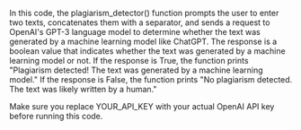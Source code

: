 In this code, the plagiarism_detector() function prompts the user to enter two texts, concatenates them with a separator, and sends a request to OpenAI's GPT-3 language model to determine whether the text was generated by a machine learning model like ChatGPT. The response is a boolean value that indicates whether the text was generated by a machine learning model or not. If the response is True, the function prints "Plagiarism detected! The text was generated by a machine learning model." If the response is False, the function prints "No plagiarism detected. The text was likely written by a human."

Make sure you replace YOUR_API_KEY with your actual OpenAI API key before running this code.